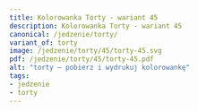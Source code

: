 ```yaml
---
title: Kolorowanka Torty - wariant 45
description: Kolorowanka Torty - wariant 45
canonical: /jedzenie/torty/
variant_of: torty
image: /jedzenie/torty/45/torty-45.svg
pdf: /jedzenie/torty/45/torty-45.pdf
alt: "torty – pobierz i wydrukuj kolorowankę"
tags:
- jedzenie
- torty
---
```


